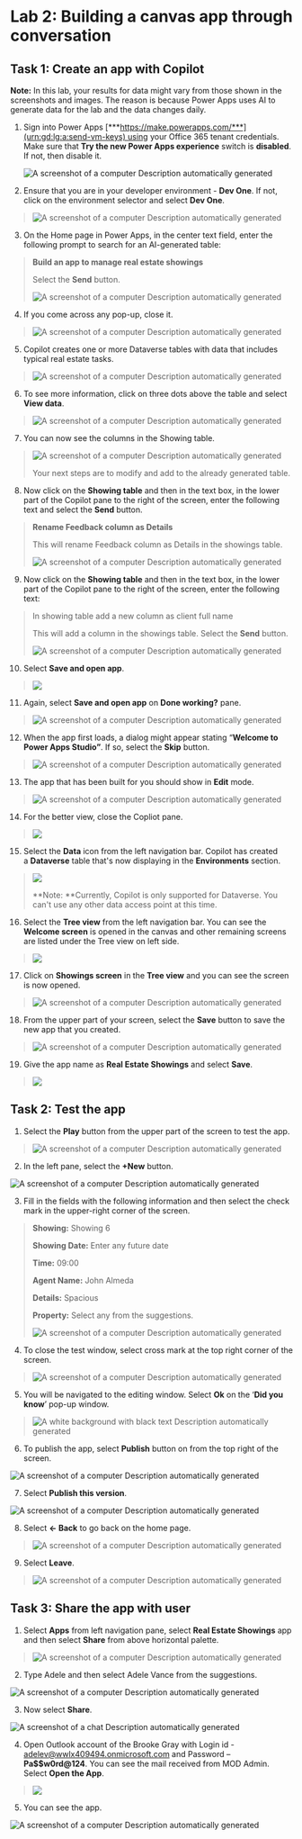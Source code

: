 # Lab 2: Building a canvas app through conversation 

## **Task 1: Create an app with Copilot**

**Note:** In this lab, your results for data might vary from those shown
in the screenshots and images. The reason is because Power Apps uses AI
to generate data for the lab and the data changes daily.

1.  Sign into Power
    Apps [***https://make.powerapps.com/***](urn:gd:lg:a:send-vm-keys) using
    your Office 365 tenant credentials. Make sure that **Try the new Power Apps experience** switch is **disabled**. If not, then disable it.

    ![A screenshot of a computer Description automatically generated](./media/image1.1.png)

2.  Ensure that you are in your developer environment - **Dev One**. If
    not, click on the environment selector and select **Dev One**.

> ![A screenshot of a computer Description automatically generated](./media/image1.png)

3.  On the Home page in Power Apps, in the center text field, enter the
    following prompt to search for an AI-generated table:

> **Build an app to manage real estate showings**
>
> Select the **Send** button.
>
> ![A screenshot of a computer Description automatically
> generated](./media/image2.png)

4.  If you come across any pop-up, close it.

> ![A screenshot of a computer Description automatically
> generated](./media/image3.png)

5.  Copilot creates one or more Dataverse tables with data that includes
    typical real estate tasks.

> ![A screenshot of a computer Description automatically
> generated](./media/image4.png)

6.  To see more information, click on three dots above the table and
    select **View data**.

> ![A screenshot of a computer Description automatically
> generated](./media/image5.png)

7.  You can now see the columns in the Showing table.

> ![A screenshot of a computer Description automatically
> generated](./media/image6.png)
>
> Your next steps are to modify and add to the already generated table.

8.  Now click on the **Showing table** and then in the text box, in the
    lower part of the Copilot pane to the right of the screen, enter the
    following text and select the **Send** button.

> **Rename Feedback column as Details**
>
> This will rename Feedback column as Details in the showings table.
>
> ![A screenshot of a computer Description automatically
> generated](./media/image7.png)

9.  Now click on the **Showing table** and then in the text box, in the
    lower part of the Copilot pane to the right of the screen, enter the
    following text:

> In showing table add a new column as client full name
>
> This will add a column in the showings table. Select
> the **Send** button.
>
> ![A screenshot of a computer Description automatically
> generated](./media/image8.png)

10. Select **Save and open app**.

> ![](./media/image9.png)

11. Again, select **Save and open app** on **Done working?** pane.

> ![A screenshot of a computer Description automatically
> generated](./media/image10.png)

12. When the app first loads, a dialog might appear stating “**Welcome
    to Power Apps Studio”**. If so, select the **Skip** button.

> ![A screenshot of a computer Description automatically
> generated](./media/image11.png)

13. The app that has been built for you should show in **Edit** mode.

> ![A screenshot of a computer Description automatically
> generated](./media/image12.png)

14. For the better view, close the Copliot pane.

> ![](./media/image13.png)

15. Select the **Data** icon from the left navigation bar. Copilot has
    created a **Dataverse** table that's now displaying in
    the **Environments** section.

> ![](./media/image14.png)
>
> \*\*Note: \*\*Currently, Copilot is only supported for Dataverse. You
> can't use any other data access point at this time.

16. Select the **Tree view** from the left navigation bar. You can see
    the **Welcome screen** is opened in the canvas and other remaining
    screens are listed under the Tree view on left side.

> ![](./media/image15.png)

17. Click on **Showings screen** in the **Tree view** and you can see
    the screen is now opened.

> ![A screenshot of a computer Description automatically
> generated](./media/image16.png)

18. From the upper part of your screen, select the **Save** button to
    save the new app that you created.

> ![A screenshot of a computer Description automatically
> generated](./media/image17.png)

19. Give the app name as **Real Estate Showings** and select **Save**.

> ![](./media/image18.png)

## **Task 2: Test the app**

1.  Select the **Play** button from the upper part of the screen to test
    the app.

> ![A screenshot of a computer Description automatically
> generated](./media/image19.png)

2.  In the left pane, select the **+New** button.

![A screenshot of a computer Description automatically
generated](./media/image20.png)

3.  Fill in the fields with the following information and then select
    the check mark in the upper-right corner of the screen.

> **Showing:** Showing 6
>
> **Showing Date:** Enter any future date
>
> **Time:** 09:00
>
> **Agent Name:** John Almeda
>
> **Details:** Spacious
>
> **Property:** Select any from the suggestions.
>
> ![A screenshot of a computer Description automatically
> generated](./media/image21.png)

4.  To close the test window, select cross mark at the top right corner
    of the screen.

> ![A screenshot of a computer Description automatically
> generated](./media/image22.png)

5.  You will be navigated to the editing window. Select **Ok** on the
    ‘**Did you know**’ pop-up window.

> ![A white background with black text Description automatically
> generated](./media/image23.png)

6.  To publish the app, select **Publish** button on from the top right
    of the screen.

![A screenshot of a computer Description automatically
generated](./media/image24.png)

7.  Select **Publish this version**.

![A screenshot of a computer Description automatically
generated](./media/image25.png)

8.  Select **\<- Back** to go back on the home page.

> ![A screenshot of a computer Description automatically
> generated](./media/image26.png)

9.  Select **Leave**.

> ![A screenshot of a computer Description automatically
> generated](./media/image27.png)

## **Task 3: Share the app with user**

1.  Select **Apps** from left navigation pane, select **Real Estate
    Showings** app and then select **Share** from above horizontal
    palette.

> ![A screenshot of a computer Description automatically
> generated](./media/image28.png)

2.  Type Adele and then select Adele Vance from the suggestions.

![A screenshot of a computer Description automatically
generated](./media/image29.png)

3.  Now select **Share**.

![A screenshot of a chat Description automatically
generated](./media/image30.png)

4.  Open Outlook account of the Brooke Gray with Login id -
    <adelev@wwlx409494.onmicrosoft.com> and Password – **Pa$$w0rd@124**.
    You can see the mail received from MOD Admin. Select **Open the
    App**.

> ![](./media/image31.png)

5.  You can see the app.

![A screenshot of a computer Description automatically
generated](./media/image32.png)
